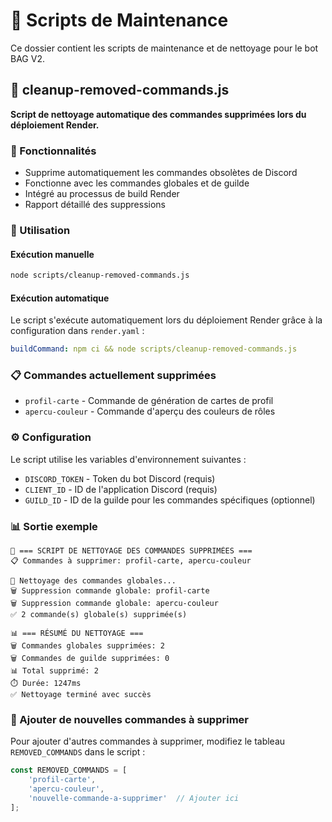 # 📁 Scripts de Maintenance

Ce dossier contient les scripts de maintenance et de nettoyage pour le bot BAG V2.

## 🧹 cleanup-removed-commands.js

**Script de nettoyage automatique des commandes supprimées lors du déploiement Render.**

### 🎯 Fonctionnalités
- Supprime automatiquement les commandes obsolètes de Discord
- Fonctionne avec les commandes globales et de guilde
- Intégré au processus de build Render
- Rapport détaillé des suppressions

### 🚀 Utilisation

#### Exécution manuelle
```bash
node scripts/cleanup-removed-commands.js
```

#### Exécution automatique
Le script s'exécute automatiquement lors du déploiement Render grâce à la configuration dans `render.yaml` :
```yaml
buildCommand: npm ci && node scripts/cleanup-removed-commands.js
```

### 📋 Commandes actuellement supprimées
- `profil-carte` - Commande de génération de cartes de profil
- `apercu-couleur` - Commande d'aperçu des couleurs de rôles

### ⚙️ Configuration
Le script utilise les variables d'environnement suivantes :
- `DISCORD_TOKEN` - Token du bot Discord (requis)
- `CLIENT_ID` - ID de l'application Discord (requis)
- `GUILD_ID` - ID de la guilde pour les commandes spécifiques (optionnel)

### 📊 Sortie exemple
```
🚀 === SCRIPT DE NETTOYAGE DES COMMANDES SUPPRIMÉES ===
📋 Commandes à supprimer: profil-carte, apercu-couleur

🧹 Nettoyage des commandes globales...
🗑️ Suppression commande globale: profil-carte
🗑️ Suppression commande globale: apercu-couleur
✅ 2 commande(s) globale(s) supprimée(s)

📊 === RÉSUMÉ DU NETTOYAGE ===
🗑️ Commandes globales supprimées: 2
🗑️ Commandes de guilde supprimées: 0
📊 Total supprimé: 2
⏱️ Durée: 1247ms
✅ Nettoyage terminé avec succès
```

### 🔧 Ajouter de nouvelles commandes à supprimer
Pour ajouter d'autres commandes à supprimer, modifiez le tableau `REMOVED_COMMANDS` dans le script :
```javascript
const REMOVED_COMMANDS = [
    'profil-carte',
    'apercu-couleur',
    'nouvelle-commande-a-supprimer'  // Ajouter ici
];
```